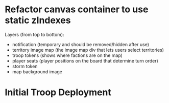 Refactor canvas container to use static zIndexes
================================================
Layers (from top to bottom):
* notification (temporary and should be removed/hidden after use)
* territory image map (the image map div that lets users select territories)
* troop tokens (shows where factions are on the map)
* player seats (player positions on the board that determine turn order)
* storm token
* map background image

Initial Troop Deployment
========================


